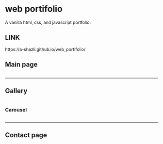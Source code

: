 # web portifolio
A vanilla html, css, and javascript portfolio.
<h2>LINK</h2>
https://a-shazli.github.io/web_portifolio/
<h2>Main page</h2>
<img src=https://user-images.githubusercontent.com/61319952/159993818-18dab2fc-c816-4ea4-ae44-4fac015b7e51.png class="img-responsive" alt=""> </div>
<hr class="rounded">
<h2>Gallery</h2>
<img src=https://user-images.githubusercontent.com/61319952/159993889-3a2b39eb-fc40-4600-82df-4ef254dafe3d.png class="img-responsive" alt=""> </div>
<h3>Carousel</h3>
<img src=https://user-images.githubusercontent.com/61319952/159989982-ae295ed0-28a2-43ff-9635-eea474672ed1.png class="img-responsive" alt=""> </div>
<hr class="rounded">
<h2>Contact page</h2>
<img src=https://user-images.githubusercontent.com/61319952/159990070-4a217cb6-cf3e-4c83-8e53-a8c5826706f1.png class="img-responsive" alt=""> </div>







